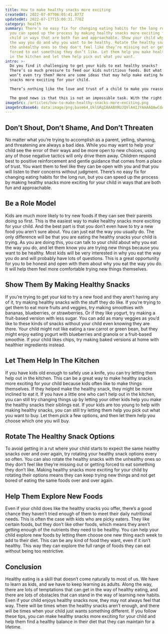 ```yaml
---
title: How to make healthy snacks more exciting
createdAt: 2022-07-07T06:05:41.877Z
updatedAt: 2022-07-17T15:00:31.770Z
category: health
summary: There’s no easy fix for changing eating habits for the long run, but
  you can speed up the process by making healthy snacks more exciting for your
  child in ways that are both fun and approachable. Show your child why you eat
  the way you do and why you want to be healthy. Rotate the healthy snacks with
  the unhealthy ones so they don't feel like they’re missing out or getting
  forced to eat something they don’t like. Let them help you make healthy snacks
  in the kitchen and let them help pick out what you want.
intro: >-
  Do you find it challenging to get your kids to eat healthy snacks?
  There’s so much pressure to feed our kids nutritious foods. But what if they
  won’t even try them? Here are some ideas that may help make eating healthy
  snacks more exciting for your child. 

  There’s nothing like the love and trust of a child to make you reassess everything you do as a parent, and unfortunately most of us have let our kids down when it comes to feeding them in a way that benefits their health. It is not easy raising healthy kids when almost everywhere we look there are temptations around every corner trying their best to get us to buy something else instead. 

  The good news is that this is not an impossible task. With the right balance of encouragement, support, and guidance from trusted parenting sources, we can all help our kids grow up with healthier habits than we currently have as adults. Here are some ways you can make healthy snacks more exciting for your child:
imageSrc: /articles/how-to-make-healthy-snacks-more-exciting.png
imageSrcBase64: data:image/png;base64,UklGRqIAAABXRUJQVlA4IJYAAAAQAwCdASoKAAoAAUAmJagCdDiAN47JTd4+Icwp1L4qY4AA/kUdbA/1GIJOwBqrX4LjBHvsBFXqz0DtXzeVHPkFDO90erIManjX6e0iT7RyErR/oV/ixz1j5XSKDM5bX2+lPBEJNwLb5EnxWf/e6o4nIorwDN+zyiRZXgMI/x+RXJvgB+ur6WlbyqoC4or869s4NQgAAAA=
---
```


## Don’t Shout, Don’t Shame, And Don’t Threaten

No matter what you’re trying to accomplish as a parent, yelling, shaming, and threatening are always a bad idea. While you may want to help your child see the error of their ways and be more open to new choices, using any of those negative tactics will only drive them away.
Children respond best to positive reinforcement and gentle guidance that comes from a place of trust. You want them to feel like they can be open with you and that you will listen to their concerns without judgment.
There’s no easy fix for changing eating habits for the long run, but you can speed up the process by making healthy snacks more exciting for your child in ways that are both fun and approachable.

## Be a Role Model

Kids are much more likely to try new foods if they can see their parents doing so first. This is the easiest way to make healthy snacks more exciting for your child. And the best part is that you don’t even have to try a new food you aren’t sure about. You can just eat the way you usually do. The only difference will be that you are eating the healthy snacks your child is trying.
As you are doing this, you can talk to your child about why you eat the way you do, and let them know you are trying new things because you want to be healthy. Most kids will be very interested in why you eat the way you do and will probably have lots of questions. This is a great opportunity for you to be honest and open with them about why you eat the way you do. It will help them feel more comfortable trying new things themselves.

## Show Them By Making Healthy Snacks

If you’re trying to get your kid to try a new food and they aren’t having any of it, try making healthy snacks with the stuff they do like. If you’re trying to get them to eat more fruits and veggies, try making smoothies with bananas, blueberries, or strawberries. Or if they like yogurt, try making a fruit-based version with less sugar. You can add as many veggies as you’d like to these kinds of snacks without your child even knowing they are there. Your child might not like eating a raw carrot or green bean, but they might enjoy eating yogurt with blueberries and granola or a fruit-based smoothie.
If your child likes chips, try making baked versions at home with healthier ingredients instead.

## Let Them Help In The Kitchen

If you have kids old enough to safely use a knife, you can try letting them help out in the kitchen. This can be a great way to make healthy snacks more exciting for your child because kids often like to make things themselves. If they helped make the healthy snack, they might be more inclined to eat it. If you have a little one who can’t help out in the kitchen, you can still try changing things up by letting your other kids help you make the healthy snacks their siblings eat.
If your kids are too young to help with making healthy snacks, you can still try letting them help you pick out what you want to buy. Let them pick a few options, and then let them help you choose which one you will buy.

## Rotate The Healthy Snack Options

To avoid getting in a rut where your child starts to expect the same healthy snacks over and over again, try rotating your healthy snack options every so often. You can also rotate the healthy snacks with the unhealthy ones so they don’t feel like they’re missing out or getting forced to eat something they don’t like. Making healthy snacks more exciting for your child by rotating their options means they can keep trying new things and not get bored of eating the same foods over and over again.

## Help Them Explore New Foods

Even if your child does like the healthy snacks you offer, there’s a good chance they haven’t tried enough of them to meet their daily nutritional needs. This is often the case with kids who are picky eaters. They like certain foods, but they don’t like other foods, which means they aren’t getting enough of the nutrients they need to be healthy.
You can help your child explore new foods by letting them choose one new thing each week to add to their diet. This can be any kind of food they want, even if it isn’t healthy. This way they can explore the full range of foods they can eat without being too restrictive.

## Conclusion

Healthy eating is a skill that doesn’t come naturally to most of us. We have to learn as kids, and we have to keep learning as adults. Along the way, there are lots of temptations that can get in the way of healthy eating, and there are lots of obstacles that can stand in the way of learning new habits.
Even if your child enjoys healthy snacks now, they may not always feel that way. There will be times when the healthy snacks aren’t enough, and there will be times when your child just wants something different.
If you follow these tips, you can make healthy snacks more exciting for your child and help them find a healthy balance in their diet that they can maintain for a lifetime.

